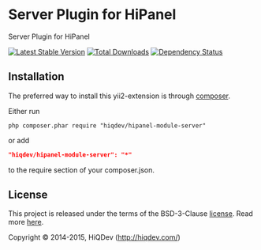 Server Plugin for HiPanel
=========================

Server Plugin for HiPanel

[![Latest Stable Version](https://poser.pugx.org/hiqdev/hipanel-module-server/v/stable)](//packagist.org/packages/hiqdev/hipanel-module-server)
[![Total Downloads](https://poser.pugx.org/hiqdev/hipanel-module-server/downloads)](//packagist.org/packages/hiqdev/hipanel-module-server)
[![Dependency Status](https://www.versioneye.com/php/hiqdev:hipanel-module-server/dev-master/badge.svg)](https://www.versioneye.com/php/hiqdev:hipanel-module-server/dev-master)

## Installation

The preferred way to install this yii2-extension is through [composer](http://getcomposer.org/download/).

Either run

```
php composer.phar require "hiqdev/hipanel-module-server"
```

or add

```json
"hiqdev/hipanel-module-server": "*"
```

to the require section of your composer.json.

## License

This project is released under the terms of the BSD-3-Clause [license](https://github.com/hiqdev/hipanel-module-server/blob/master/LICENSE).
Read more [here](http://choosealicense.com/licenses/bsd-3-clause).

Copyright © 2014-2015, HiQDev (http://hiqdev.com/)
